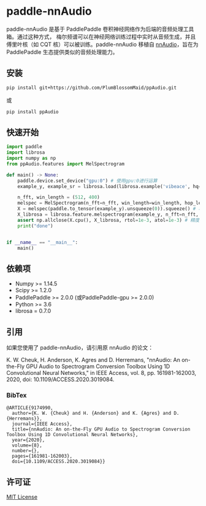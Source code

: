 # paddle-nnAudio

paddle-nnAudio 是基于 PaddlePaddle 卷积神经网络作为后端的音频处理工具箱。通过这种方式， 梅尔频谱可以在神经网络训练过程中实时从音频生成，并且傅里叶核（如 CQT 核）可以被训练。paddle-nnAudio 移植自 [nnAudio](https://github.com/KinWaiCheuk/nnAudio)，旨在为 PaddlePaddle 生态提供类似的音频处理能力。

## 安装
```bash
pip install git+https://github.com/PlumBlossomMaid/ppAudio.git
```
或
```bash
pip install ppAudio
```

## 快速开始
```python
import paddle
import librosa
import numpy as np
from ppAudio.features import MelSpectrogram

def main() -> None:
    paddle.device.set_device("gpu:0") # 使用gpu:0进行运算
    example_y, example_sr = librosa.load(librosa.example('vibeace', hq=False)) # 加载音频

    n_fft, win_length = (512, 400)
    melspec = MelSpectrogram(n_fft=n_fft, win_length=win_length, hop_length=512)
    X = melspec(paddle.to_tensor(example_y).unsqueeze(0)).squeeze() # 将波形前向传播以获取 spectrogram
    X_librosa = librosa.feature.melspectrogram(example_y, n_fft=n_fft, win_length=win_length, hop_length=512) # 设置对照
    assert np.allclose(X.cpu(), X_librosa, rtol=1e-3, atol=1e-3) # 精度对齐
    print("done")


if __name__ == "__main__":
    main()

```

## 依赖项
- Numpy >= 1.14.5
- Scipy >= 1.2.0
- PaddlePaddle >= 2.0.0 (或PaddlePaddle-gpu >= 2.0.0)
- Python >= 3.6
- librosa = 0.7.0

## 引用
如果您使用了 paddle-nnAudio，请引用原 nnAudio 的论文：

K. W. Cheuk, H. Anderson, K. Agres and D. Herremans, "nnAudio: An on-the-Fly GPU Audio to Spectrogram Conversion Toolbox Using 1D Convolutional Neural Networks," in IEEE Access, vol. 8, pp. 161981-162003, 2020, doi: 10.1109/ACCESS.2020.3019084.

### BibTex
```
@ARTICLE{9174990,
  author={K. W. {Cheuk} and H. {Anderson} and K. {Agres} and D. {Herremans}},
  journal={IEEE Access}, 
  title={nnAudio: An on-the-Fly GPU Audio to Spectrogram Conversion Toolbox Using 1D Convolutional Neural Networks}, 
  year={2020},
  volume={8},
  number={},
  pages={161981-162003},
  doi={10.1109/ACCESS.2020.3019084}}
```

## 许可证
[MIT License](LICENSE)